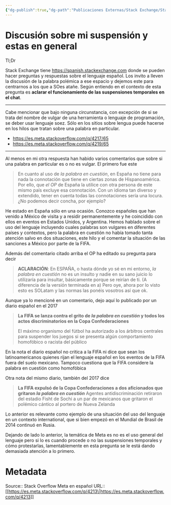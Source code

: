 ```yaml
---
{"dg-publish":true,"dg-path":"Publicaciones Externas/Stack Exchange/Stack Overflow en español/Stack Overflow en español Meta/es.meta.stackoverflow.com-4213.md","permalink":"/publicaciones-externas/stack-exchange/stack-overflow-en-espanol/stack-overflow-en-espanol-meta/es-meta-stackoverflow-com-4213/","title":"Discusión sobre mi suspensión y estas en general","hide":true,"noteIcon":"default","created":"2024-04-03T12:49:10.511-06:00","updated":"2024-04-05T16:44:04.113-06:00"}
---
```


# Discusión sobre mi suspensión y estas en general

Tl;Dr

Stack Exchange tiene https://spanish.stackexchange.com donde se pueden hacer preguntas y respuestas sobre el lenguaje español. Los invito a lleven la discusión de la palabra polémica a ese espacio y dejemos este para centrarnos a los que a SOes atañe. Según entiendo en el contexto de esta pregunta es **aclarar el funcionamiento de las suspensiones temporales en el chat**.

<hr>

Cabe mencionar que bajo ninguna circunstancia, con excepción de si se trata del nombre de vulgar de una herramienta o lenguaje de programación, se deber usar lenguaje soez. Sólo en los sitios sobre lengua puede hacerse en los hilos que tratan sobre una palabra en particular.

- https://es.meta.stackoverflow.com/q/4217/65
- https://es.meta.stackoverflow.com/q/4219/65
<hr>

Al menos en mi otra respuesta han habido varios comentarios que sobre si una palabra en particular es o no es vulgar. El primero fue este

> En cuanto al uso de *la palabra en cuestión*, en España no tiene para nada la connotación que tiene en ciertas zonas de Hispanoamérica. Por ello, que *el OP* de España la utilice con otra persona de este mismo país excluye esa connotación. Con un idioma tan diverso y extendido, tener en cuenta todas las connotaciones sería una locura. ¿No podemos decir concha, por ejemplo?

He estado en España sólo en una ocasión. Conozco españoles que han venido a México de visita y a residir permanentemente y he coincidido con ellos en eventos en Estados Unidos, y Argentina. Hemos hablado sobre el uso del lenguaje incluyendo cuales palabras son vulgares en diferentes países y contextos, pero la palabra en cuestión no había tomado tanta atención salvo en dos situaciones, este hilo y el comentar la situación de las sanciones a México por parte de la FIFA.

Además del comentario citado arriba el OP ha editado su pregunta para decir

> **ACLARACIÓN**: En ESPAÑA, o hasta dónde yo sé en mi entorno, *la palabra en cuestión* no es un insulto y nadie en su sano juicio lo utilizaría para insultar, básicamente porque se reirían de ti. (A diferencia de la versión terminada en a) Pero oye, ahora por lo visto esto es SOLatam y las normas las ponéis vosotros así que ok. 


Aunque ya lo mencioné en un comentario, dejo aquí lo publicado por un diario español en el 2017

> **La FIFA se lanza contra el grito de *la palabra en cuestión* y todos los actos discriminatorios en la Copa Confederaciones**
>
>El máximo organismo del fútbol ha autorizado a los árbitros centrales para suspender los juegos si se presenta algún comportamiento homofóbico o racista del público

En la nota el diario español no critica a la FIFA ni dice que sean los latinoamericanos quienes rijan el lenguaje español en los eventos de la FIFA fuera del suelo mexicano. Tampoco cuestiona que la FIFA considere la palabra en cuestión como homofóbica

Otra nota del mismo diario, también del 2017 dice

> **La FIFA expulsó de la Copa Confederaciones a dos aficionados que gritaron *la palabra en cuestión***
> Agentes antidiscriminación retiraron del estadio Fisht de Sochi a un par de mexicanos que gritaron el polémico cántico al portero de Nueva Zelanda

Lo anterior es relevante como ejemplo de una situación del uso del lenguaje en un contexto international, que si bien empezó en el Mundial de Brasil de 2014 continuó en Rusia.

Dejando de lado lo anterior, la temática de Meta es no es el uso general del lenguaje pero si lo es cuando procede o no las suspensiones temporales y cómo protestarlas, lamentablemente en esta pregunta se le está dando demasiada atención a lo primero.

# Metadata
Source:: Stack Overflow Meta en español
URL:: [[https://es.meta.stackoverflow.com/q/4213\|https://es.meta.stackoverflow.com/q/4213]]

